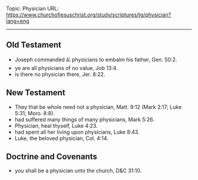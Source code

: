 Topic: Physician
URL: https://www.churchofjesuschrist.org/study/scriptures/tg/physician?lang=eng

---

## Old Testament

- Joseph commanded â¦ physicians to embalm his father, Gen. 50:2.
- ye are all physicians of no value, Job 13:4.
- is there no physician there, Jer. 8:22.

## New Testament

- They that be whole need not a physician, Matt. 9:12 (Mark 2:17; Luke 5:31; Moro. 8:8).
- had suffered many things of many physicians, Mark 5:26.
- Physician, heal thyself, Luke 4:23.
- had spent all her living upon physicians, Luke 8:43.
- Luke, the beloved physician, Col. 4:14.

## Doctrine and Covenants

- you shall be a physician unto the church, D&C 31:10.

